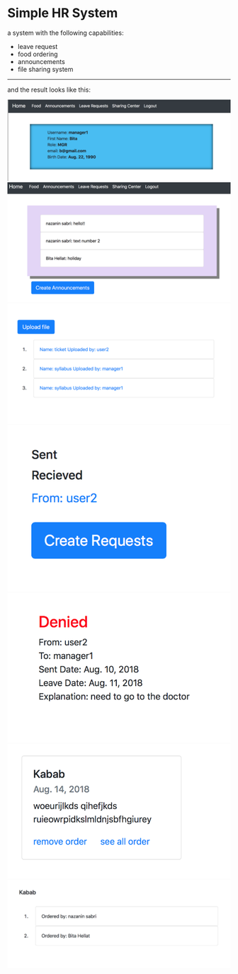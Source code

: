 # Simple HR System 


a system with the following capabilities:

<ul>
	<li>leave request</li>
	<li>food ordering</li>
	<li>announcements</li>
	<li>file sharing system</li>
</ul>

<hr>

and the result looks like this:

<img src="result/1.png">
<img src="result/2.png">
<img src="result/3.png">
<img src="result/4.png">
<img src="result/5.png">
<img src="result/6.png">
<img src="result/7.png">
